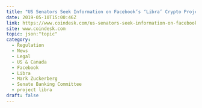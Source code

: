 ```yaml
---
title: "US Senators Seek Information on Facebook’s ‘Libra’ Crypto Project"
date: 2019-05-10T15:00:46Z
link: https://www.coindesk.com/us-senators-seek-information-on-facebooks-libra-crypto-project?utm_medium=RSS&utm_source=hune
site: www.coindesk.com
topic: json:"topic"
category:
  - Regulation
  - News
  - Legal
  - US & Canada
  - Facebook
  - Libra
  - Mark Zuckerberg
  - Senate Banking Committee
  - project libra
draft: false
---
```

